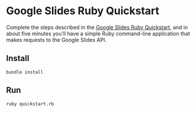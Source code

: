 # Google Slides Ruby Quickstart

Complete the steps described in the [Google Slides Ruby Quickstart](https://developers.google.com/slides/quickstart/ruby), and in about five minutes you'll have a simple Ruby command-line application that makes requests to the Google Slides API.

## Install

`bundle install`

## Run

`ruby quickstart.rb`

